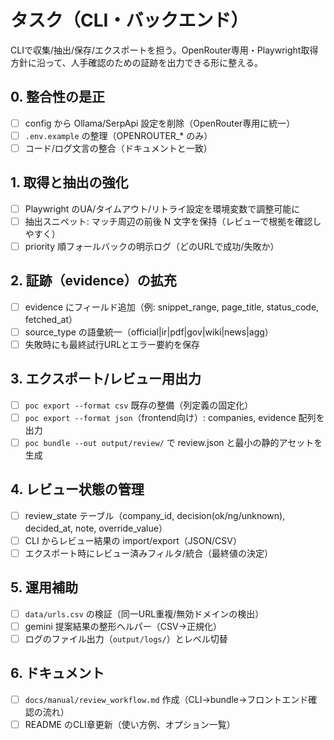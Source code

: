 # タスク（CLI・バックエンド）

CLIで収集/抽出/保存/エクスポートを担う。OpenRouter専用・Playwright取得方針に沿って、人手確認のための証跡を出力できる形に整える。

## 0. 整合性の是正
- [ ] config から Ollama/SerpApi 設定を削除（OpenRouter専用に統一）
- [ ] `.env.example` の整理（OPENROUTER_* のみ）
- [ ] コード/ログ文言の整合（ドキュメントと一致）

## 1. 取得と抽出の強化
- [ ] Playwright のUA/タイムアウト/リトライ設定を環境変数で調整可能に
- [ ] 抽出スニペット: マッチ周辺の前後 N 文字を保持（レビューで根拠を確認しやすく）
- [ ] priority 順フォールバックの明示ログ（どのURLで成功/失敗か）

## 2. 証跡（evidence）の拡充
- [ ] evidence にフィールド追加（例: snippet_range, page_title, status_code, fetched_at）
- [ ] source_type の語彙統一（official|ir|pdf|gov|wiki|news|agg）
- [ ] 失敗時にも最終試行URLとエラー要約を保存

## 3. エクスポート/レビュー用出力
- [ ] `poc export --format csv` 既存の整備（列定義の固定化）
- [ ] `poc export --format json`（frontend向け）: companies, evidence 配列を出力
- [ ] `poc bundle --out output/review/` で review.json と最小の静的アセットを生成

## 4. レビュー状態の管理
- [ ] review_state テーブル（company_id, decision(ok/ng/unknown), decided_at, note, override_value）
- [ ] CLI からレビュー結果の import/export（JSON/CSV）
- [ ] エクスポート時にレビュー済みフィルタ/統合（最終値の決定）

## 5. 運用補助
- [ ] `data/urls.csv` の検証（同一URL重複/無効ドメインの検出）
- [ ] gemini 提案結果の整形ヘルパー（CSV→正規化）
- [ ] ログのファイル出力（`output/logs/`）とレベル切替

## 6. ドキュメント
- [ ] `docs/manual/review_workflow.md` 作成（CLI→bundle→フロントエンド確認の流れ）
- [ ] README のCLI章更新（使い方例、オプション一覧）
